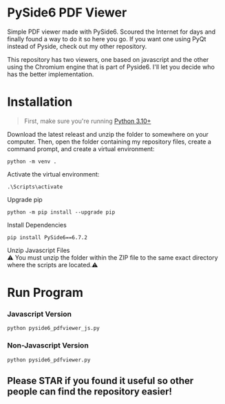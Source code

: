 # PySide6 PDF Viewer
Simple PDF viewer made with PySide6.  Scoured the Internet for days and finally found a way to do it so here you go.  If you want one using PyQt instead of Pyside, check out my other repository.<br>

This repository has two viewers, one based on javascript and the other using the Chromium engine that is part of Pyside6.  I'll let you decide who has the better implementation.

# Installation
> First, make sure you're running [Python 3.10+](https://www.python.org/downloads/release/python-31011/)
  
Download the latest releast and unzip the folder to somewhere on your computer.  Then, open the folder containing my repository files, create a command prompt, and create a virtual environment:
```
python -m venv .
```
Activate the virtual environment:
```
.\Scripts\activate
```
Upgrade pip
```
python -m pip install --upgrade pip
```
Install Dependencies
```
pip install PySide6==6.7.2
```
Unzip Javascript Files<br>
:warning: You must unzip the folder within the ZIP file to the same exact directory where the scripts are located.:warning:

# Run Program
### Javascript Version
```
python pyside6_pdfviewer_js.py
```
### Non-Javascript Version
```
python pyside6_pdfviewer.py
```

## Please STAR if you found it useful so other people can find the repository easier!
